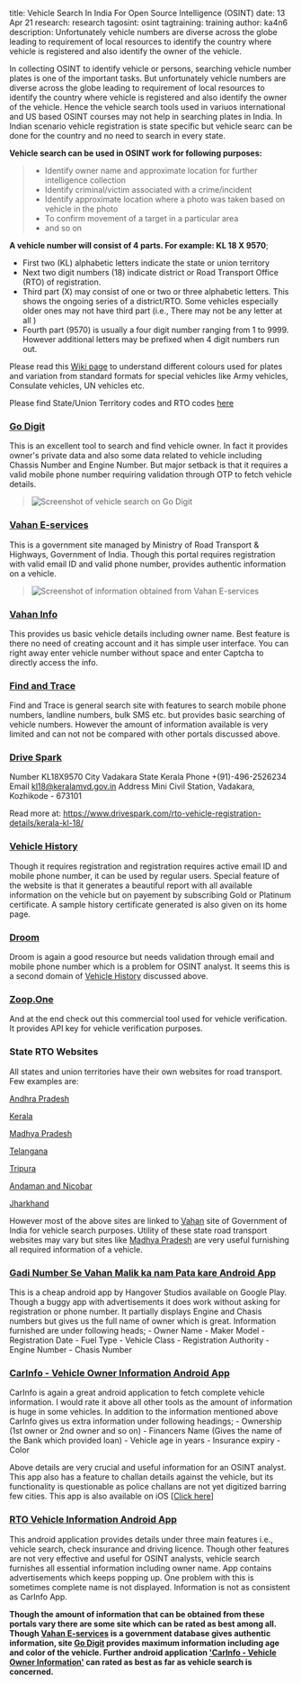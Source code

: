 title: Vehicle Search In India For Open Source Intelligence (OSINT)
date: 13 Apr 21
research: research
tagosint: osint
tagtraining: training
author: ka4n6
description: Unfortunately vehicle numbers are diverse across the globe leading to requirement of local resources to identify the country where vehicle is registered and also identify the owner of the vehicle.



In collecting OSINT to identify vehicle or persons, searching vehicle number plates is one of the important tasks. But unfortunately vehicle numbers are diverse across the globe leading to requirement of local resources to identify the country where vehicle is registered and also identify the owner of the vehicle. Hence the vehicle search tools used in variuos international and US based OSINT courses may not help in searching plates in India. In Indian scenario vehicle registration is state specific but vehicle searc can be done for the country and no need to search in every state.

**Vehicle search can be used in OSINT work for following purposes:**

>    - Identify owner name and approximate location for further intelligence collection
>    - Identify criminal/victim associated with a crime/incident
>    - Identify approximate location where a photo was taken based on vehicle in the photo
>    - To confirm movement of a target in a particular area
>    - and so on

**A vehicle number will consist of 4 parts. For example: KL 18 X 9570**;

   - First two (KL) alphabetic letters indicate the state or union territory
   - Next two digit numbers (18) indicate district or Road Transport Office (RTO) of registration.
   - Third part (X) may consist of one or two or three alphabetic letters. This shows the ongoing series of a district/RTO. Some vehicles especially older ones may not have third part (i.e., There may not be any letter at all )
   - Fourth part (9570) is usually a four digit number ranging from 1 to 9999. However additional letters may be prefixed when 4 digit numbers run out.

Please read this [Wiki page](https://en.wikipedia.org/wiki/Vehicle_registration_plates_of_India) to understand different colours used for plates and variation from standard formats for special vehicles like Army vehicles, Consulate vehicles, UN vehicles etc.

Please find State/Union Territory codes and RTO codes [here](https://en.wikipedia.org/wiki/List_of_Regional_Transport_Office_districts_in_India)

### [Go Digit](https://www.godigit.com/traffic-rules/how-to-find-vehicle-owner-details-by-registration-number)
This is an excellent tool to search and find vehicle owner. In fact it provides owner's private data and also some data related to vehicle including Chassis Number and Engine Number. But major setback is that it requires a valid mobile phone number requiring validation through OTP to fetch vehicle details.

>![Screenshot of vehicle search on Go Digit](\static\research\godigit1.png)

### [Vahan E-services](https://vahan.nic.in/nrservices/faces/user/citizen/citizenlogin.xhtml)
This is a government site managed by Ministry of Road Transport & Highways, Government of India. Though this portal requires registration with valid email ID and valid phone number, provides authentic information on a vehicle.

>![Screenshot of information obtained from Vahan E-services](\static\research\vahan1.png)

### [Vahan Info](https://vahaninfos.com/vehicle-details-by-number-plate)
This provides us basic vehicle details including owner name. Best feature is there no need of creating account and it has simple user interface. You can right away enter vehicle number without space and enter Captcha to directly access the info.

### [Find and Trace](https://www.findandtrace.com/trace-find-vehicle-number-owner-registration)
Find and Trace is general search site with features to search mobile phone numbers, landline numbers, bulk SMS etc. but provides basic searching of vehicle numbers. However the amount of information available is very limited and can not not be compared with other portals discussed above.

### [Drive Spark](https://www.drivespark.com/rto-vehicle-registration-details/)
Number KL18X9570 City Vadakara State Kerala Phone +(91)-496-2526234 Email kl18@keralamvd.gov.in Address Mini Civil Station, Vadakara, Kozhikode - 673101

Read more at: https://www.drivespark.com/rto-vehicle-registration-details/kerala-kl-18/


### [Vehicle History](https://vehiclehistory.in/)
Though it requires registration and registration requires active email ID and mobile phone number, it can be used by regular users. Special feature of the website is that it generates a beautiful report with all available information on the vehicle but on payement by subscribing Gold or Platinum certificate. A sample history certificate generated is also given on its home page. 

### [Droom](https://droom.in/history)
Droom is again a good resource but needs validation through email and mobile phone number which is a problem for OSINT analyst. It seems this is a second domain of [Vehicle History](https://vehiclehistory.in/) discussed above.

### [Zoop.One](https://zoop.one/vehicle-rc-verification-api/)
And at the end check out this commercial tool used for vehicle verification. It provides API key for vehicle verification purposes.

### State RTO Websites

All states and union territories have their own websites for road transport. Few examples are:

[Andhra Pradesh](https://aprtacitizen.epragathi.org/#!/vehicleRegistrationSearch)

[Kerala](https://mvd.kerala.gov.in/citizenCorner)

[Madhya Pradesh](http://mis.mptransport.org/MPLogin/eSewa/VehicleSearch.aspx)

[Telangana](https://tgtransport.net/TGCFSTONLINE/Reports/VehicleRegistrationSearch.aspx)

[Tripura](https://tsu.trp.nic.in/transport/public/vahan/RegistrationSearch_citz.aspx)

[Andaman and Nicobar](http://db.and.nic.in/mvd/Forms/Regn/RegnDetails.aspx)

[Jharkhand](http://jhtransport.gov.in/vehicle-fitness.html)


However most of the above sites are linked to [Vahan](https://vahan.nic.in/nrservices/faces/user/citizen/citizenlogin.xhtml) site of Government of India for vehicle search purposes.
Utility of these state road transport websites may vary but sites like [Madhya Pradesh](http://mis.mptransport.org/MPLogin/eSewa/VehicleSearch.aspx) are very useful furnishing all required information of a vehicle.

### [Gadi Number Se Vahan Malik ka nam Pata kare Android App](https://play.google.com/store/apps/details?id=com.hs.rtovehicledetail.vahan.vehicleregistrationdetails.rtoapp&fbclid=IwAR1us2xUlSYDlVjQy30xLO39RFsHKSYPV7iem6_GQdzdQhhGPKo5uDN2Pu4)

This is a cheap android app by Hangover Studios available on Google Play. Though a buggy app with advertisements it does work without asking for registration or phone number. It partially displays Engine and Chasis numbers but gives us the full name of owner which is great. Information furnished are under following heads;
    - Owner Name
    - Maker Model
    - Registration Date
    - Fuel Type
    - Vehicle Class
    - Registration Authority
    - Engine Number
    - Chasis Number

### [CarInfo - Vehicle Owner Information Android App](https://play.google.com/store/apps/details?id=com.cuvora.carinfo&hl=en_IN&gl=US)
CarInfo is again a great android application to fetch complete vehicle information. I would rate it above all other tools as the amount of information is huge in some vehicles. In addition to the information mentioned above CarInfo gives us extra information under following headings;
        - Ownership (1st owner or 2nd owner and so on)
        - Financers Name (Gives the name of the Bank which provided loan)
        - Vehicle age in years
        - Insurance expiry
        - Color

Above details are very crucial and useful information for an OSINT analyst. This app also has a feature to challan details against the vehicle, but its functionality is questionable as police challans are not yet digitized barring few cities.
This app is also available on iOS [[Click here](https://apps.apple.com/in/app/rto-vehicle-information-india/id1146173741)]


### [RTO Vehicle Information Android App](https://play.google.com/store/apps/details?id=com.vehicle.rto.vahan.status.information.register&hl=en_IN&gl=US)

This android application provides details under three main features i.e., vehicle search, check insurance and driving licence. Though other features are not very effective and useful for OSINT analysts, vehicle search furnishes all essential information including owner name. App contains advertisements which keeps popping up. One problem with this is sometimes complete name is not displayed. Information is not as consistent as CarInfo App.

**Though the amount of information that can be obtained from these portals vary there are some site which can be rated as best among all. Though [Vahan E-services](https://vahan.nic.in/nrservices/faces/user/citizen/citizenlogin.xhtml) is a government database gives authentic information, site [Go Digit](https://www.godigit.com/traffic-rules/how-to-find-vehicle-owner-details-by-registration-number) provides maximum information including age and color of the vehicle. Further android application ['CarInfo - Vehicle Owner Information'](https://play.google.com/store/apps/details?id=com.cuvora.carinfo&hl=en_IN&gl=US) can rated as best as far as vehicle search is concerned.** 